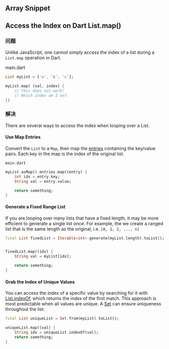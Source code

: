 ## Array Snippet



## Access the Index on Dart List.map()



### 问题

Unlike JavaScript, one cannot simply access the index of a list during a `List.map` operation in Dart.

main.dart

```dart
List myList = ['a', 'b', 'c'];

myList.map( (val, index) {
    // This does not work!
    // Which index am I on?
})
```

### 解决

There are several ways to access the index when looping over a List.

#### Use Map Entries

Convert the `List` to a `Map`, then map the [entries](https://api.dartlang.org/stable/2.0.0/dart-core/Map/entries.html) containing the key/value pairs. Each key in the map is the index of the original list.

`main.dart`
```dart
myList.asMap().entries.map((entry) {
    int idx = entry.key;
    String val = entry.value;

    return something;
}
```

#### Generate a Fixed Range List

If you are looping over many lists that have a fixed length, it may be more efficient to generate a single list once. For example, the we create a ranged list that is the same length as the original, i.e. `[0, 1, 2, ..., n]`

```dart
final List fixedList = Iterable<int>.generate(myList.length).toList();


fixedList.map((idx) {
    String val = myList[idx];

    return something;
}
```

#### Grab the Index of Unique Values

You can access the index of a specific value by searching for it with [List.indexOf](https://api.dartlang.org/stable/2.6.1/dart-core/List/indexOf.html), which returns the index of the first match. This approach is most predictable when all values are unique. A [Set](https://api.dartlang.org/stable/2.6.1/dart-core/Set-class.html) can ensure uniqueness throughout the list.

```dart
final List uniqueList = Set.from(myList).toList();

uniqueList.map((val) {
    String idx = uniqueList.indexOf(val);
    return something;
}
```